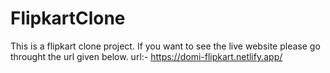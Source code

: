 # FlipkartClone

This is a flipkart clone project. If you want to see the live website please go throught the url given below.
url:- https://domi-flipkart.netlify.app/
